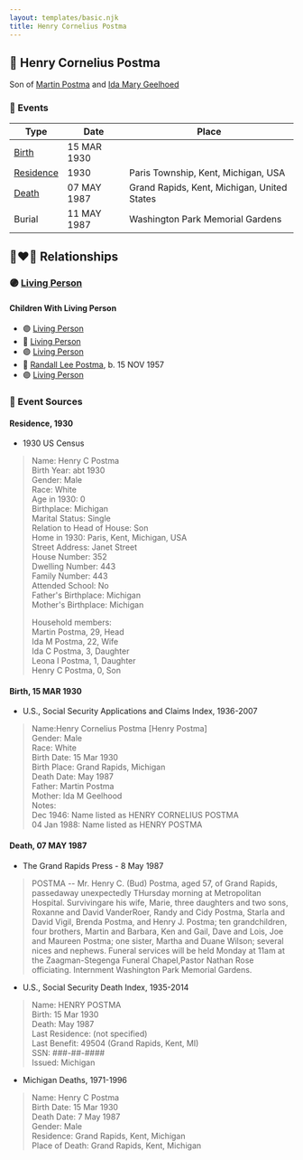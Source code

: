```yaml
---
layout: templates/basic.njk
title: Henry Cornelius Postma
---
```

## 🔵 Henry Cornelius Postma

Son of [Martin Postma](/people/7/7474832) and [Ida Mary Geelhoed](/people/1/11612484)

### 📆 Events

Type | Date | Place
------ | ------ | ------
[Birth](#event-event-2) | 15 MAR 1930 |
[Residence](#event-event-0) | 1930 | Paris Township, Kent, Michigan, USA
[Death](#event-event-4) | 07 MAY 1987 | Grand Rapids, Kent, Michigan, United States
Burial | 11 MAY 1987 | Washington Park Memorial Gardens

## 👩‍❤️‍👨 Relationships

### 🟣 [Living Person](/people/5/57511988)

#### Children With Living Person
* 🟣 [Living Person](/people/1/14860992)
* 🔵 [Living Person](/people/6/66166964)
* 🟣 [Living Person](/people/8/81016948)
* 🔵 [Randall Lee Postma](/people/2/27872968), b. 15 NOV 1957
* 🟣 [Living Person](/people/5/56080442)
### 📰 Event Sources

#### <a id="event-event-0"></a> Residence, 1930
* 1930 US Census
>   
  > Name: Henry C Postma  
  > Birth Year: abt 1930  
  > Gender: Male  
  > Race: White  
  > Age in 1930: 0  
  > Birthplace: Michigan  
  > Marital Status: Single  
  > Relation to Head of House: Son  
  > Home in 1930: Paris, Kent, Michigan, USA  
  > Street Address: Janet Street  
  > House Number: 352  
  > Dwelling Number: 443  
  > Family Number: 443  
  > Attended School: No  
  > Father's Birthplace: Michigan  
  > Mother's Birthplace: Michigan  
  >   
  > Household members:  
  > Martin Postma, 29, Head  
  > Ida M Postma, 22, Wife  
  > Ida C Postma, 3, Daughter  
  > Leona I Postma, 1, Daughter  
  > Henry C Postma, 0, Son  
  >

#### <a id="event-event-2"></a> Birth, 15 MAR 1930
* U.S., Social Security Applications and Claims Index, 1936-2007
>   
  > Name:Henry Cornelius Postma [Henry Postma]   
  > Gender: Male  
  > Race: White  
  > Birth Date: 15 Mar 1930  
  > Birth Place: Grand Rapids, Michigan  
  > Death Date: May 1987  
  > Father: Martin Postma  
  > Mother: Ida M Geelhood  
  > Notes:  
  > Dec 1946: Name listed as HENRY CORNELIUS POSTMA  
  > 04 Jan 1988: Name listed as HENRY POSTMA

#### <a id="event-event-4"></a> Death, 07 MAY 1987
* The Grand Rapids Press  - 8 May 1987
>   
  > POSTMA -- Mr. Henry C. (Bud) Postma, aged 57, of Grand Rapids, passedaway unexpectedly THursday morning at Metropolitan Hospital. Survivingare his wife, Marie, three daughters and two sons, Roxanne and David VanderRoer, Randy and Cidy Postma, Starla and David Vigil, Brenda Postma, and Henry J. Postma; ten grandchildren, four brothers, Martin and Barbara, Ken and Gail, Dave and Lois, Joe and Maureen Postma; one sister, Martha and Duane Wilson; several nices and nephews. Funeral services will be held Monday at 11am at the Zaagman-Stegenga Funeral Chapel,Pastor Nathan Rose officiating. Internment Washington Park Memorial Gardens.
* U.S., Social Security Death Index, 1935-2014
>   
  > Name: HENRY POSTMA  
  > Birth: 15 Mar 1930  
  > Death: May 1987  
  > Last Residence: (not specified)  
  > Last Benefit: 49504 (Grand Rapids, Kent, MI)  
  > SSN: ###-##-####  
  > Issued: Michigan
* Michigan Deaths, 1971-1996
>   
  > Name:  Henry C Postma  
  > Birth Date: 15 Mar 1930  
  > Death Date: 7 May 1987  
  > Gender: Male  
  > Residence: Grand Rapids, Kent, Michigan  
  > Place of Death: Grand Rapids, Kent, Michigan
